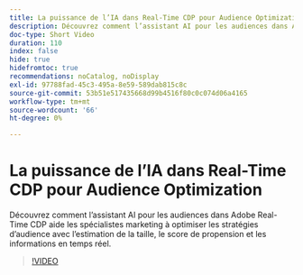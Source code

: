 ```yaml
---
title: La puissance de l’IA dans Real-Time CDP pour Audience Optimization
description: Découvrez comment l’assistant AI pour les audiences dans Adobe Real-Time CDP aide les spécialistes marketing à optimiser les stratégies d’audience avec l’estimation de la taille, le score de propension et les informations en temps réel.
doc-type: Short Video
duration: 110
index: false
hide: true
hidefromtoc: true
recommendations: noCatalog, noDisplay
exl-id: 97788fad-45c3-495a-8e59-589dab815c8c
source-git-commit: 53b51e517435668d99b4516f80c0c074d06a4165
workflow-type: tm+mt
source-wordcount: '66'
ht-degree: 0%

---
```


# La puissance de l’IA dans Real-Time CDP pour Audience Optimization

Découvrez comment l’assistant AI pour les audiences dans Adobe Real-Time CDP aide les spécialistes marketing à optimiser les stratégies d’audience avec l’estimation de la taille, le score de propension et les informations en temps réel.

<!-- 62_S508_3442517_109_the-power-of-ai-in-realtime-cdp-for-audience-optimization -->
>[!VIDEO](https://video.tv.adobe.com/v/3458207/?learn=on&enablevpops=true)

